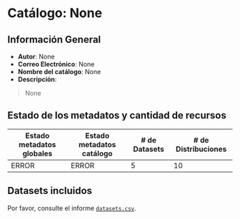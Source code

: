 
# Catálogo: None

## Información General

- **Autor**: None
- **Correo Electrónico**: None
- **Nombre del catálogo**: None
- **Descripción**:

> None

## Estado de los metadatos y cantidad de recursos

Estado metadatos globales | Estado metadatos catálogo | # de Datasets | # de Distribuciones
--------------------------|---------------------------|---------------|--------------------
ERROR | ERROR | 5 | 10

## Datasets incluidos

Por favor, consulte el informe [`datasets.csv`](datasets.csv).
